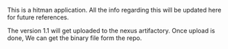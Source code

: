 This is a hitman application. All the info regarding this will be updated here for future references.

The version 1.1 will get uploaded to the nexus artifactory. Once upload is done, We can get the binary file form the repo.
